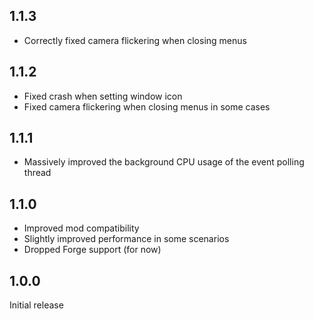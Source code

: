 ## 1.1.3

- Correctly fixed camera flickering when closing menus

## 1.1.2

- Fixed crash when setting window icon
- Fixed camera flickering when closing menus in some cases

## 1.1.1

- Massively improved the background CPU usage of the event polling thread

## 1.1.0

- Improved mod compatibility
- Slightly improved performance in some scenarios 
- Dropped Forge support (for now)

## 1.0.0

Initial release
